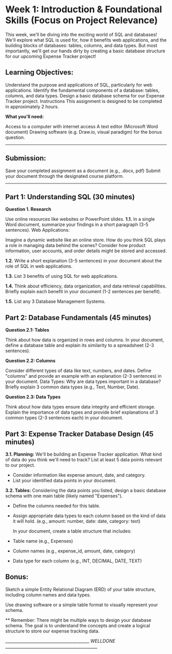 # Week 1: Introduction & Foundational Skills (Focus on Project Relevance)

This week, we'll be diving into the exciting world of SQL and databases! We'll explore what SQL is used for, how it benefits web applications, and the building blocks of databases: tables, columns, and data types. But most importantly, we'll get our hands dirty by creating a basic database structure for our upcoming Expense Tracker project!

## Learning Objectives:
Understand the purpose and applications of SQL, particularly for web applications.
Identify the fundamental components of a database: tables, columns, and data types.
Design a basic database schema for our Expense Tracker project.
Instructions
This assignment is designed to be completed in approximately 2 hours.

**What you'll need:**

Access to a computer with internet access
A text editor (Microsoft Word document)
Drawing software (e.g. Draw.io, visual paradigm) for the bonus question.

_________________________________________________________________________________________________________________________
## Submission:

Save your completed assignment as a document (e.g., .docx, pdf)
Submit your document through the designated course platform.
_________________________________________________________________________________________________________________________

## Part 1: Understanding SQL (30 minutes)

**Question 1. Research**

Use online resources like websites or PowerPoint slides.
**1.1.** In a single Word document, summarize your findings in a short paragraph (3-5 sentences).
Web Applications:  

Imagine a dynamic website like an online store. How do you think SQL plays a role in managing data behind the scenes? Consider how product information, user accounts, and order details might be stored and accessed.

**1.2.** Write a short explanation (3-5 sentences) in your document about the role of SQL in web applications.

**1.3.** List 3 benefits of using SQL for web applications.

**1.4.** Think about efficiency, data organization, and data retrieval capabilities. Briefly explain each benefit in your document (1-2 sentences per benefit).

**1.5.** List any 3 Database Management Systems. 

## Part 2: Database Fundamentals (45 minutes)

**Question 2.1: Tables**

Think about how data is organized in rows and columns.
In your document, define a database table and explain its similarity to a spreadsheet (2-3 sentences).

**Question 2.2: Columns**

Consider different types of data like text, numbers, and dates.
Define "columns" and provide an example with an explanation (2-3 sentences) in your document.
Data Types: Why are data types important in a database? Briefly explain 3 common data types (e.g., Text, Number, Date).

**Question 2.3: Data Types**

Think about how data types ensure data integrity and efficient storage.
Explain the importance of data types and provide brief explanations of 3 common types (2-3 sentences each) in your document.

## Part 3: Expense Tracker Database Design (45 minutes)

**3.1. Planning:** 
We'll be building an Expense Tracker application. What kind of data do you think we'll need to track? List at least 5 data points relevant to our project.

* Consider information like expense amount, date, and category.
* List your identified data points in your document.

**3.2. Tables:** 
Considering the data points you listed, design a basic database schema with one main table (likely named "Expenses").

* Define the columns needed for this table.
* Assign appropriate data types to each column based on the kind of data it will hold. (e.g., amount: number, date: date, category: text)
  
  In your document, create a table structure that includes:
* Table name (e.g., Expenses)
* Column names (e.g., expense_id, amount, date, category)
* Data type for each column (e.g., INT, DECIMAL, DATE, TEXT)

## Bonus:  

Sketch a simple Entity Relational Diagram (ERD) of your table structure, including column names and data types.

Use drawing software or a simple table format to visually represent your schema.

** Remember: There might be multiple ways to design your database schema. The goal is to understand the concepts and create a logical structure to store our expense tracking data.

_________________________________________ _WELLDONE_ _____________________________________________
